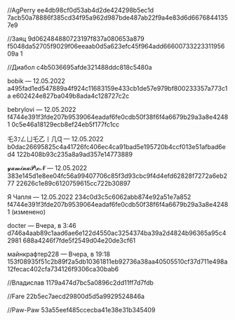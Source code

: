  //AgPerry
ee4db98cf0d53ab4d2de424298b5ec1d
7acb50a78886f385cd34f95a962d987bde487ab22f9a4e83d6d66768441357e9

//Заяц
9d062484880723197f837a080653a879
f5048da52705f9029f06eeaab0d5a623efc45f964add6660073322331195609a
1

//Диабол
c4b5036695afde321488ddc818c5480a

bobik — 12.05.2022
a495fad1ed547889a4f924c11683159e433cb1de57e979bf800233357a773c1a
e602424e827ba049b8ada4c128727c2c

bebrylovi — 12.05.2022
f4744e391f3fde207b9539064eadaf6fe0cdb50f38f6f4a6679b29a3a8e42481
0c5e46a18129ecb8ef24eb5f177fc1cc

乇3ﾌㄥㄩ乇乙丨几Ɋ — 12.05.2022
b0dac26695825c4a41726fc406ec4ca91bad5e195720b4ccf013e51afbad6ed4
122b408b93c235a8a9ad357e14773889

𝔂𝓪𝓶𝓲𝓷𝓪𝓟\𝓮𝓝 — 12.05.2022
383e145d1e8ee04fc56a99407706c85f3d93cbc9f4d4efd62828f7272a6eb277 
22626c1e89c6120759615cc722b30897

Я Чапля — 12.05.2022
234c0d3c5c6062abb874e92a51e7a852 
f4744e391f3fde207b9539064eadaf6fe0cdb50f38f6f4a6679b29a3a8e42481 (изменено)

docter — Вчера, в 3:46
d746a4aab89c1aad6ae6e122d4550ac3254374ba39a2d4824b96365a95c42981
688a4246f7fde5f2549d04e20de3cf61

майнкрафтер228 — Вчера, в 19:18
153f08935f51c2b89f2a5db10361811eb92736a38aa40505510cf37d711e498a 
12fecac402cfa734126f9306ca30bab6

//Владислав
1179a474d7bc5a0896c2dd11ff7d7fdb

//Fare
22b5ec7aecd29800d5d5a9929524846a

//Paw-Paw
53a55eef485ccecba41e38e31b345409
